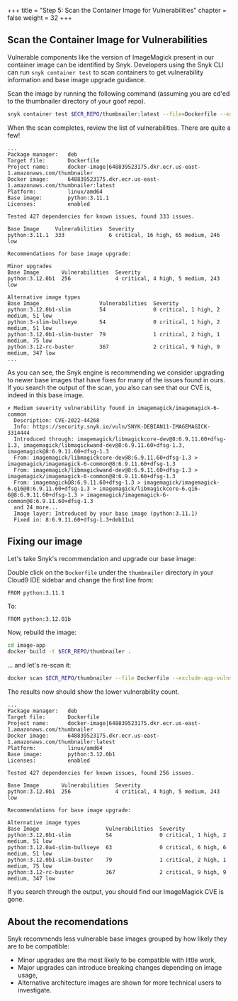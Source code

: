 +++
title = "Step 5: Scan the Container Image for Vulnerabilities"
chapter = false
weight = 32
+++

## Scan the Container Image for Vulnerabilities

Vulnerable components like the version of ImageMagick present in our container image can be identified by Snyk. Developers using the Snyk CLI can run `snyk container test` to scan containers to get vulnerability information and base image upgrade guidance. 

Scan the image by running the following command (assuming you are cd'ed to the thumbnailer directory of your goof repo). 

```sh
snyk container test $ECR_REPO/thumbnailer:latest --file=Dockerfile --exclude-app-vulns
```

When the scan completes, review the list of vulnerabilities. There are quite a few!

```text
...
Package manager:   deb
Target file:       Dockerfile
Project name:      docker-image|648839523175.dkr.ecr.us-east-1.amazonaws.com/thumbnailer
Docker image:      648839523175.dkr.ecr.us-east-1.amazonaws.com/thumbnailer:latest
Platform:          linux/amd64
Base image:        python:3.11.1
Licenses:          enabled

Tested 427 dependencies for known issues, found 333 issues.

Base Image     Vulnerabilities  Severity
python:3.11.1  333              6 critical, 16 high, 65 medium, 246 low

Recommendations for base image upgrade:

Minor upgrades
Base Image       Vulnerabilities  Severity
python:3.12.0b1  256              4 critical, 4 high, 5 medium, 243 low

Alternative image types
Base Image                   Vulnerabilities  Severity
python:3.12.0b1-slim         54               0 critical, 1 high, 2 medium, 51 low
python:3-slim-bullseye       54               0 critical, 1 high, 2 medium, 51 low
python:3.12.0b1-slim-buster  79               1 critical, 2 high, 1 medium, 75 low
python:3.12-rc-buster        367              2 critical, 9 high, 9 medium, 347 low
...
```
As you can see, the Snyk engine is recommending we consider upgrading to newer base images that have fixes for many of the issues found in ours.  If you search the output of the scan, you also can see that our CVE is, indeed in this base image.

```text
✗ Medium severity vulnerability found in imagemagick/imagemagick-6-common
  Description: CVE-2022-44268
  Info: https://security.snyk.io/vuln/SNYK-DEBIAN11-IMAGEMAGICK-3314444
  Introduced through: imagemagick/libmagickcore-dev@8:6.9.11.60+dfsg-1.3, imagemagick/libmagickwand-dev@8:6.9.11.60+dfsg-1.3, imagemagick@8:6.9.11.60+dfsg-1.3
  From: imagemagick/libmagickcore-dev@8:6.9.11.60+dfsg-1.3 > imagemagick/imagemagick-6-common@8:6.9.11.60+dfsg-1.3
  From: imagemagick/libmagickwand-dev@8:6.9.11.60+dfsg-1.3 > imagemagick/imagemagick-6-common@8:6.9.11.60+dfsg-1.3
  From: imagemagick@8:6.9.11.60+dfsg-1.3 > imagemagick/imagemagick-6.q16@8:6.9.11.60+dfsg-1.3 > imagemagick/libmagickcore-6.q16-6@8:6.9.11.60+dfsg-1.3 > imagemagick/imagemagick-6-common@8:6.9.11.60+dfsg-1.3
  and 24 more...
  Image layer: Introduced by your base image (python:3.11.1)
  Fixed in: 8:6.9.11.60+dfsg-1.3+deb11u1
```

## Fixing our image
Let's take Snyk's recommendation and upgrade our base image:

Double click on the `Dockerfile` under the `thumbnailer` directory in your Cloud9 IDE sidebar and change the first line from:
```docker
FROM python:3.11.1
```
To:
```docker
FROM python:3.12.01b
```

Now, rebuild the image:
```bash
cd image-app
docker build -t $ECR_REPO/thumbnailer .
```
 ... and let's re-scan it:
```bash
docker scan $ECR_REPO/thumbnailer --file Dockerfile --exclude-app-vulns
```

The results now should show the lower vulnerability count.
```text
...
Package manager:   deb
Target file:       Dockerfile
Project name:      docker-image|648839523175.dkr.ecr.us-east-1.amazonaws.com/thumbnailer
Docker image:      648839523175.dkr.ecr.us-east-1.amazonaws.com/thumbnailer:latest
Platform:          linux/amd64
Base image:        python:3.12.0b1
Licenses:          enabled

Tested 427 dependencies for known issues, found 256 issues.

Base Image       Vulnerabilities  Severity
python:3.12.0b1  256              4 critical, 4 high, 5 medium, 243 low

Recommendations for base image upgrade:

Alternative image types
Base Image                     Vulnerabilities  Severity
python:3.12.0b1-slim           54               0 critical, 1 high, 2 medium, 51 low
python:3.12.0a4-slim-bullseye  63               0 critical, 6 high, 6 medium, 51 low
python:3.12.0b1-slim-buster    79               1 critical, 2 high, 1 medium, 75 low
python:3.12-rc-buster          367              2 critical, 9 high, 9 medium, 347 low
```
If you search through the output, you should find our ImageMagick CVE is gone.

## About the recomendations
Snyk recommends less vulnerable base images grouped by how likely they are to be compatible:

- Minor upgrades are the most likely to be compatible with little work,
- Major upgrades can introduce breaking changes depending on image usage,
- Alternative architecture images are shown for more technical users to investigate.



